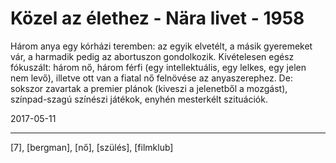 # Közel az élethez - Nära livet - 1958

Három anya egy kórházi teremben: az egyik elvetélt, a másik gyeremeket vár, a harmadik pedig az abortuszon gondolkozik. Kivételesen egész fókuszált: három nő, három férfi (egy intellektuális, egy lelkes, egy jelen nem levő), illetve ott van a fiatal nő felnövése az anyaszerephez. De: sokszor zavartak a premier plánok (kiveszi a jelenetből a mozgást), színpad-szagú színészi játékok, enyhén mesterkélt szituációk.

2017-05-11

----

[7], [bergman], [nő], [szülés], [filmklub]
